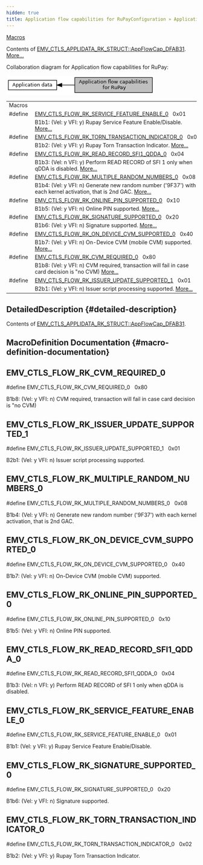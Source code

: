 ```yaml
---
hidden: true
title: Application flow capabilities for RuPayConfiguration » Application data
---
```


[Macros](#define-members)

Contents of <a href="group___d_e_f___c_o_n_f___a_p_p_l_i.md#a2ecdf1dde8e274003bee99e35551f0e8">EMV_CTLS_APPLIDATA_RK_STRUCT::AppFlowCap_DFAB31</a>. [More\...](#details)

Collaboration diagram for Application flow capabilities for RuPay:

![](group___d_e_f___f_l_o_w___r_k.png)

|  |  |
|----|----|
| Macros |  |
| #define  | [EMV_CTLS_FLOW_RK_SERVICE_FEATURE_ENABLE_0](#ga33282fc4b7fd1dad49860f706162f428)   0x01 |
|   | B1b1: (Vel: y VFI: y) Rupay Service Feature Enable/Disable. [More\...](#ga33282fc4b7fd1dad49860f706162f428)<br/> |
| #define  | [EMV_CTLS_FLOW_RK_TORN_TRANSACTION_INDICATOR_0](#ga0884bb99d89739151fe5c798c4d4b38d)   0x02 |
|   | B1b2: (Vel: y VFI: y) Rupay Torn Transaction Indicator. [More\...](#ga0884bb99d89739151fe5c798c4d4b38d)<br/> |
| #define  | [EMV_CTLS_FLOW_RK_READ_RECORD_SFI1_QDDA_0](#ga73077e22849c31bc1f4da58cf85c2a20)   0x04 |
|   | B1b3: (Vel: n VFI: y) Perform READ RECORD of SFI 1 only when qDDA is disabled. [More\...](#ga73077e22849c31bc1f4da58cf85c2a20)<br/> |
| #define  | [EMV_CTLS_FLOW_RK_MULTIPLE_RANDOM_NUMBERS_0](#gad8d0cfd112058cb710197b8553ba3e6d)   0x08 |
|   | B1b4: (Vel: y VFI: n) Generate new random number (\'9F37\') with each kernel activation, that is 2nd GAC. [More\...](#gad8d0cfd112058cb710197b8553ba3e6d)<br/> |
| #define  | [EMV_CTLS_FLOW_RK_ONLINE_PIN_SUPPORTED_0](#gae3fee247f392ef08bc6fd36d668d21ab)   0x10 |
|   | B1b5: (Vel: y VFI: n) Online PIN supported. [More\...](#gae3fee247f392ef08bc6fd36d668d21ab)<br/> |
| #define  | [EMV_CTLS_FLOW_RK_SIGNATURE_SUPPORTED_0](#ga04d1d48aa25dd29cbc70183b0ded3f9a)   0x20 |
|   | B1b6: (Vel: y VFI: n) Signature supported. [More\...](#ga04d1d48aa25dd29cbc70183b0ded3f9a)<br/> |
| #define  | [EMV_CTLS_FLOW_RK_ON_DEVICE_CVM_SUPPORTED_0](#ga950e51466cfc41cb550ffe30dd4afc68)   0x40 |
|   | B1b7: (Vel: y VFI: n) On-Device CVM (mobile CVM) supported. [More\...](#ga950e51466cfc41cb550ffe30dd4afc68)<br/> |
| #define  | [EMV_CTLS_FLOW_RK_CVM_REQUIRED_0](#gacc3495c7520930f881519bfdb5c418eb)   0x80 |
|   | B1b8: (Vel: y VFI: n) CVM required, transaction will fail in case card decision is \"no CVM) [More\...](#gacc3495c7520930f881519bfdb5c418eb)<br/> |
| #define  | [EMV_CTLS_FLOW_RK_ISSUER_UPDATE_SUPPORTED_1](#gad5011bbb80264100d12859ca1f3cb0da)   0x01 |
|   | B2b1: (Vel: y VFI: n) Issuer script processing supported. [More\...](#gad5011bbb80264100d12859ca1f3cb0da)<br/> |

## DetailedDescription {#detailed-description}

Contents of <a href="group___d_e_f___c_o_n_f___a_p_p_l_i.md#a2ecdf1dde8e274003bee99e35551f0e8">EMV_CTLS_APPLIDATA_RK_STRUCT::AppFlowCap_DFAB31</a>.

## MacroDefinition Documentation {#macro-definition-documentation}

## EMV_CTLS_FLOW_RK_CVM_REQUIRED_0 <a href="#gacc3495c7520930f881519bfdb5c418eb" id="gacc3495c7520930f881519bfdb5c418eb"></a>

<p>#define EMV_CTLS_FLOW_RK_CVM_REQUIRED_0   0x80</p>

B1b8: (Vel: y VFI: n) CVM required, transaction will fail in case card decision is \"no CVM)

## EMV_CTLS_FLOW_RK_ISSUER_UPDATE_SUPPORTED_1 <a href="#gad5011bbb80264100d12859ca1f3cb0da" id="gad5011bbb80264100d12859ca1f3cb0da"></a>

<p>#define EMV_CTLS_FLOW_RK_ISSUER_UPDATE_SUPPORTED_1   0x01</p>

B2b1: (Vel: y VFI: n) Issuer script processing supported.

## EMV_CTLS_FLOW_RK_MULTIPLE_RANDOM_NUMBERS_0 <a href="#gad8d0cfd112058cb710197b8553ba3e6d" id="gad8d0cfd112058cb710197b8553ba3e6d"></a>

<p>#define EMV_CTLS_FLOW_RK_MULTIPLE_RANDOM_NUMBERS_0   0x08</p>

B1b4: (Vel: y VFI: n) Generate new random number (\'9F37\') with each kernel activation, that is 2nd GAC.

## EMV_CTLS_FLOW_RK_ON_DEVICE_CVM_SUPPORTED_0 <a href="#ga950e51466cfc41cb550ffe30dd4afc68" id="ga950e51466cfc41cb550ffe30dd4afc68"></a>

<p>#define EMV_CTLS_FLOW_RK_ON_DEVICE_CVM_SUPPORTED_0   0x40</p>

B1b7: (Vel: y VFI: n) On-Device CVM (mobile CVM) supported.

## EMV_CTLS_FLOW_RK_ONLINE_PIN_SUPPORTED_0 <a href="#gae3fee247f392ef08bc6fd36d668d21ab" id="gae3fee247f392ef08bc6fd36d668d21ab"></a>

<p>#define EMV_CTLS_FLOW_RK_ONLINE_PIN_SUPPORTED_0   0x10</p>

B1b5: (Vel: y VFI: n) Online PIN supported.

## EMV_CTLS_FLOW_RK_READ_RECORD_SFI1_QDDA_0 <a href="#ga73077e22849c31bc1f4da58cf85c2a20" id="ga73077e22849c31bc1f4da58cf85c2a20"></a>

<p>#define EMV_CTLS_FLOW_RK_READ_RECORD_SFI1_QDDA_0   0x04</p>

B1b3: (Vel: n VFI: y) Perform READ RECORD of SFI 1 only when qDDA is disabled.

## EMV_CTLS_FLOW_RK_SERVICE_FEATURE_ENABLE_0 <a href="#ga33282fc4b7fd1dad49860f706162f428" id="ga33282fc4b7fd1dad49860f706162f428"></a>

<p>#define EMV_CTLS_FLOW_RK_SERVICE_FEATURE_ENABLE_0   0x01</p>

B1b1: (Vel: y VFI: y) Rupay Service Feature Enable/Disable.

## EMV_CTLS_FLOW_RK_SIGNATURE_SUPPORTED_0 <a href="#ga04d1d48aa25dd29cbc70183b0ded3f9a" id="ga04d1d48aa25dd29cbc70183b0ded3f9a"></a>

<p>#define EMV_CTLS_FLOW_RK_SIGNATURE_SUPPORTED_0   0x20</p>

B1b6: (Vel: y VFI: n) Signature supported.

## EMV_CTLS_FLOW_RK_TORN_TRANSACTION_INDICATOR_0 <a href="#ga0884bb99d89739151fe5c798c4d4b38d" id="ga0884bb99d89739151fe5c798c4d4b38d"></a>

<p>#define EMV_CTLS_FLOW_RK_TORN_TRANSACTION_INDICATOR_0   0x02</p>

B1b2: (Vel: y VFI: y) Rupay Torn Transaction Indicator.
